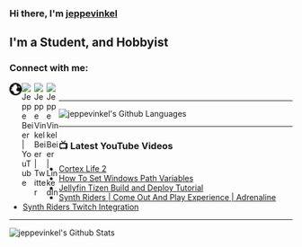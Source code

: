 ### Hi there, I'm [jeppevinkel][website]

## I'm a Student, and Hobbyist

### Connect with me:

[<img align="left" alt="jeppdev.com" width="22px" src="https://raw.githubusercontent.com/iconic/open-iconic/master/svg/globe.svg" />][website]
[<img align="left" alt="Jeppe Beier | YouTube" width="22px" src="https://cdn.jsdelivr.net/npm/simple-icons@v3/icons/youtube.svg" />][youtube]
[<img align="left" alt="Jeppe Vinkel Beier | Twitter" width="22px" src="https://cdn.jsdelivr.net/npm/simple-icons@v3/icons/twitter.svg" />][twitter]
[<img align="left" alt="Jeppe Vinkel Beier | LinkedIn" width="22px" src="https://cdn.jsdelivr.net/npm/simple-icons@v3/icons/linkedin.svg" />][linkedin]

<br />

---

<img alt="jeppevinkel's Github Languages" src="https://github-readme-stats.vercel.app/api/top-langs/?username=jeppevinkel&hide_border=true&theme=nord" />

---

### 📺 Latest YouTube Videos
<!-- YOUTUBE:START -->
- [Cortex Life 2](https://www.youtube.com/watch?v=JEwB4ss3dUA)
- [How To Set Windows Path Variables](https://www.youtube.com/watch?v=fPjL_q1YNgg)
- [Jellyfin Tizen Build and Deploy Tutorial](https://www.youtube.com/watch?v=XeB5onaKnK4)
- [Synth Riders | Come Out And Play Experience | Adrenaline](https://www.youtube.com/watch?v=VIK14Ffm_u4)
- [Synth Riders Twitch Integration](https://www.youtube.com/watch?v=AMp1CNyOo6Y)
<!-- YOUTUBE:END -->

---

<img align="left" alt="jeppevinkel's Github Stats" src="https://github-readme-stats.vercel.app/api?username=jeppevinkel&show_icons=true&hide_border=true&theme=nord" />

[website]: https://jeppdev.com
[twitter]: https://twitter.com/JeppeVinkel
[youtube]: https://youtube.com/channel/UCG3yFoQHYz6IPtq34bxu3ug
[linkedin]: https://linkedin.com/in/Jeppe-Vinkel-Beier